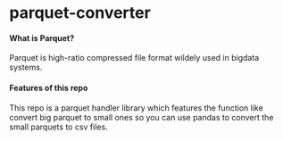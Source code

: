 # parquet-converter
#### What is Parquet?
Parquet is high-ratio compressed file format wildely used in bigdata systems.

#### Features of this repo
This repo is a parquet handler library which features the function like convert big parquet to small ones so you can use pandas to convert the small parquets to csv files.
